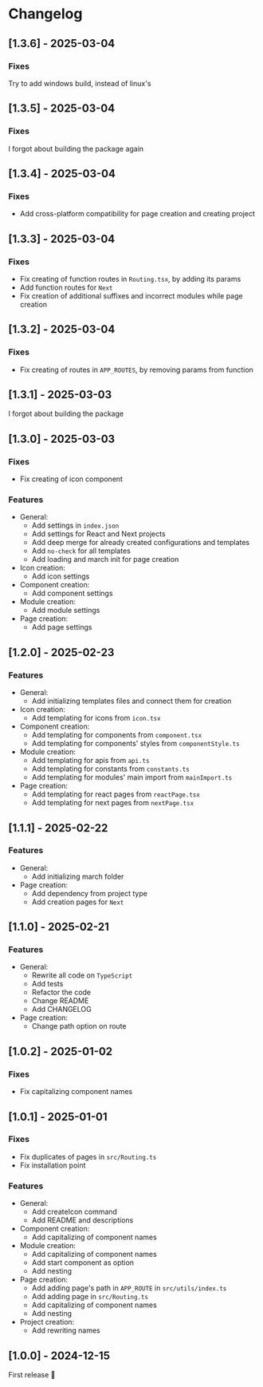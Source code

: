 # Changelog

## [1.3.6] - 2025-03-04

### Fixes

Try to add windows build, instead of linux's

## [1.3.5] - 2025-03-04

### Fixes

I forgot about building the package again

## [1.3.4] - 2025-03-04

### Fixes

- Add cross-platform compatibility for page creation and creating project 

## [1.3.3] - 2025-03-04

### Fixes

- Fix creating of function routes in `Routing.tsx`, by adding its params
- Add function routes for `Next`
- Fix creation of additional suffixes and incorrect modules while page creation

## [1.3.2] - 2025-03-04

### Fixes

- Fix creating of routes in `APP_ROUTES`, by removing params from function

## [1.3.1] - 2025-03-03

I forgot about building the package

## [1.3.0] - 2025-03-03

### Fixes

- Fix creating of icon component

### Features

- General:
    - Add settings in `index.json`
    - Add settings for React and Next projects
    - Add deep merge for already created configurations and templates
    - Add `no-check` for all templates
    - Add loading and march init for page creation
- Icon creation:
    - Add icon settings
- Component creation:
    - Add component settings
- Module creation:
    - Add module settings
- Page creation:
    - Add page settings

## [1.2.0] - 2025-02-23

### Features

- General:
    - Add initializing templates files and connect them for creation
- Icon creation:
    - Add templating for icons from `icon.tsx`
- Component creation:
    - Add templating for components from `component.tsx`
    - Add templating for components' styles from `componentStyle.ts`
- Module creation:
    - Add templating for apis from `api.ts`
    - Add templating for constants from `constants.ts`
    - Add templating for modules' main import from `mainImport.ts`
- Page creation:
    - Add templating for react pages from `reactPage.tsx`
    - Add templating for next pages from `nextPage.tsx`

## [1.1.1] - 2025-02-22

### Features

- General:
    - Add initializing march folder
- Page creation:
    - Add dependency from project type
    - Add creation pages for `Next`

## [1.1.0] - 2025-02-21

### Features

- General:
    - Rewrite all code on `TypeScript`
    - Add tests
    - Refactor the code
    - Change README
    - Add CHANGELOG
- Page creation:
    - Change path option on route

## [1.0.2] - 2025-01-02

### Fixes

- Fix capitalizing component names

## [1.0.1] - 2025-01-01

### Fixes

- Fix duplicates of pages in `src/Routing.ts`
- Fix installation point

### Features

- General:
    - Add createIcon command
    - Add README and descriptions
- Component creation:
    - Add capitalizing of component names
- Module creation:
    - Add capitalizing of component names
    - Add start component as option
    - Add nesting
- Page creation:
    - Add adding page's path in `APP_ROUTE` in `src/utils/index.ts`
    - Add adding page in `src/Routing.ts`
    - Add capitalizing of component names
    - Add nesting
- Project creation:
    - Add rewriting names

## [1.0.0] - 2024-12-15

First release 🎉

